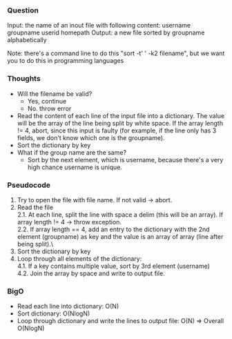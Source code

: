 ### Question
Input: the name of an inout file with following content: username groupname userid homepath
Output: a new file sorted by groupname alphabetically

Note: there's a command line to do this "sort -t' ' -k2 filename", but we want you to do this in programming languages

### Thoughts
- Will the filename be valid?
    - Yes, continue
    - No. throw error
- Read the content of each line of the input file into a dictionary. The value will be the array of the line being split by white space. If the array length != 4, abort, since this input is faulty (for example, if the line only has 3 fields, we don't know which one is the groupname).
- Sort the dictionary by key
- What if the group name are the same?
    - Sort by the next element, which is username, because there's a very high chance username is unique.

### Pseudocode
1. Try to open the file with file name. If not valid -> abort.
2. Read the file\
    2.1. At each line, split the line with space a delim (this will be an array). If array length != 4 -> throw exception.\
    2.2. If array length == 4, add an entry to the dictionary with the 2nd element (groupname) as key and the value is an array of array (line after being split).\
3. Sort the dictionary by key
4. Loop through all elements of the dictionary:\
    4.1. If a key contains multiple value, sort by 3rd element (username)\
    4.2. Join the array by space and write to output file.

### BigO
- Read each line into dictionary: O(N)
- Sort dictionary: O(NlogN)
- Loop through dictionary and write the lines to output file: O(N)
=> Overall O(NlogN)
